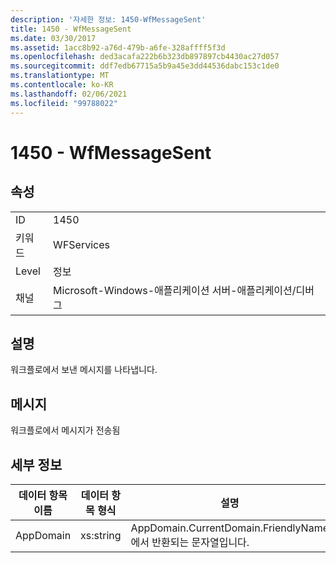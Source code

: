 ```yaml
---
description: '자세한 정보: 1450-WfMessageSent'
title: 1450 - WfMessageSent
ms.date: 03/30/2017
ms.assetid: 1acc8b92-a76d-479b-a6fe-328affff5f3d
ms.openlocfilehash: ded3acafa222b6b323db897897cb4430ac27d057
ms.sourcegitcommit: ddf7edb67715a5b9a45e3dd44536dabc153c1de0
ms.translationtype: MT
ms.contentlocale: ko-KR
ms.lasthandoff: 02/06/2021
ms.locfileid: "99788022"
---
```

# <a name="1450---wfmessagesent"></a>1450 - WfMessageSent

## <a name="properties"></a>속성  
  
|||  
|-|-|  
|ID|1450|  
|키워드|WFServices|  
|Level|정보|  
|채널|Microsoft-Windows-애플리케이션 서버-애플리케이션/디버그|  
  
## <a name="description"></a>설명  

 워크플로에서 보낸 메시지를 나타냅니다.  
  
## <a name="message"></a>메시지  

 워크플로에서 메시지가 전송됨  
  
## <a name="details"></a>세부 정보  
  
|데이터 항목 이름|데이터 항목 형식|설명|  
|--------------------|--------------------|-----------------|  
|AppDomain|xs:string|AppDomain.CurrentDomain.FriendlyName에서 반환되는 문자열입니다.|
